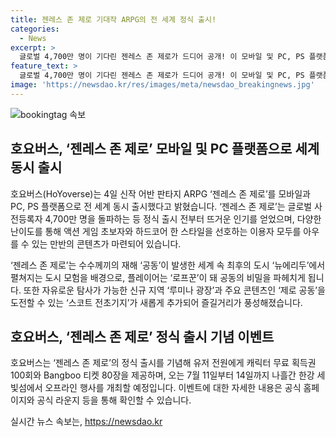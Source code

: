 ```yaml
---
title: 젠레스 존 제로 기대작 ARPG의 전 세계 정식 출시!
categories:
  - News
excerpt: >
  글로벌 4,700만 명이 기다린 젠레스 존 제로가 드디어 공개! 이 모바일 및 PC, PS 플랫폼 전세계 출시로 기대를 모은 게임은 뉴에리두의 공동에서 펼쳐지는 모험을 바탕으로 한다. 사전등록자 수만큼 뜨거운 관심을 받는 이 게임은 액션 게임 초보자부터 하드코어 유저까지 모두를 매료시키는 콘텐츠를 제공한다. 뿐만 아니라 새로운 지역과 콘텐츠도 추가되어 풍성한 재미를 약속하며, 출시를 기념하여 특별 이벤트도 예정되어 있다. 자세한 내용은 공식 홈페이지에서 확인 가능하다. 7월 11일부터 14일까지는 한강 세빛섬에서 오프라인 행사도 열릴 예정이니 놓치지 말아야겠다!
feature_text: >
  글로벌 4,700만 명이 기다린 젠레스 존 제로가 드디어 공개! 이 모바일 및 PC, PS 플랫폼 전세계 출시로 기대를 모은 게임은 뉴에리두의 공동에서 펼쳐지는 모험을 바탕으로 한다. 사전등록자 수만큼 뜨거운 관심을 받는 이 게임은 액션 게임 초보자부터 하드코어 유저까지 모두를 매료시키는 콘텐츠를 제공한다. 뿐만 아니라 새로운 지역과 콘텐츠도 추가되어 풍성한 재미를 약속하며, 출시를 기념하여 특별 이벤트도 예정되어 있다. 자세한 내용은 공식 홈페이지에서 확인 가능하다. 7월 11일부터 14일까지는 한강 세빛섬에서 오프라인 행사도 열릴 예정이니 놓치지 말아야겠다!
image: 'https://newsdao.kr/res/images/meta/newsdao_breakingnews.jpg'
---
```


<p><img src="https://newsdao.kr/res/images/meta/newsdao_breakingnews.jpg" alt="bookingtag 속보" /></p>

<h2 data-ke-size="size26">호요버스, ‘젠레스 존 제로’ 모바일 및 PC 플랫폼으로 세계 동시 출시</h2>

<p>호요버스(HoYoverse)는 4일 신작 어반 판타지 ARPG ‘젠레스 존 제로’를 모바일과 PC, PS 플랫폼으로 전 세계 동시 출시했다고 밝혔습니다. ‘젠레스 존 제로’는 글로벌 사전등록자 4,700만 명을 돌파하는 등 정식 출시 전부터 뜨거운 인기를 얻었으며, 다양한 난이도를 통해 액션 게임 초보자와 하드코어 한 스타일을 선호하는 이용자 모두를 아우를 수 있는 만반의 콘텐츠가 마련되어 있습니다.</p>

<p data-ke-size="size16">‘젠레스 존 제로’는 수수께끼의 재해 ‘공동’이 발생한 세계 속 최후의 도시 ‘뉴에리두’에서 펼쳐지는 도시 모험을 배경으로, 플레이어는 ‘로프꾼’이 돼 공동의 비밀을 파헤치게 됩니다. 또한 자유로운 탐사가 가능한 신규 지역 ‘루미나 광장’과 주요 콘텐츠인 ‘제로 공동’을 도전할 수 있는 ‘스코트 전초기지’가 새롭게 추가되어 즐길거리가 풍성해졌습니다.</p>

<h2 data-ke-size="size26">호요버스, ‘젠레스 존 제로’ 정식 출시 기념 이벤트</h2>

<p>호요버스는 ‘젠레스 존 제로’의 정식 출시를 기념해 유저 전원에게 캐릭터 무료 획득권 100회와 Bangboo 티켓 80장을 제공하며, 오는 7월 11일부터 14일까지 나흘간 한강 세빛섬에서 오프라인 행사를 개최할 예정입니다. 이벤트에 대한 자세한 내용은 공식 홈페이지와 공식 라운지 등을 통해 확인할 수 있습니다.</p>
실시간 뉴스 속보는, <a href="https://newsdao.kr" rel="dofollow">https://newsdao.kr</a>


